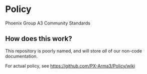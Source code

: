 # Policy
Phoenix Group A3 Community Standards

## How does this work?

This repository is poorly named, and will store *all* of our non-code documentation. 

For actual policy, see https://github.com/PX-Arma3/Policy/wiki
